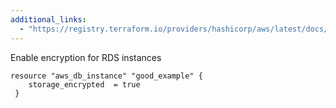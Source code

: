 ```yaml
---
additional_links: 
  - "https://registry.terraform.io/providers/hashicorp/aws/latest/docs/resources/db_instance"
---
```


Enable encryption for RDS instances

```hcl
resource "aws_db_instance" "good_example" {
 	storage_encrypted  = true
 }
```
